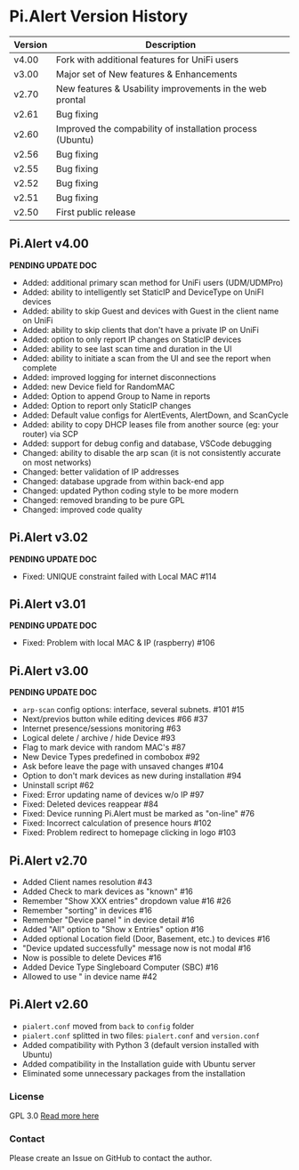 # Pi.Alert Version History
<!--- --------------------------------------------------------------------- --->

  | Version | Description                                                     |
  | ------- | --------------------------------------------------------------- |
  |  v4.00  | Fork with additional features for UniFi users                   |
  |  v3.00  | Major set of New features & Enhancements                        |
  |  v2.70  | New features & Usability improvements in the web prontal        |
  |  v2.61  | Bug fixing                                                      |
  |  v2.60  | Improved the compability of installation process (Ubuntu)       |
  |  v2.56  | Bug fixing                                                      |
  |  v2.55  | Bug fixing                                                      |
  |  v2.52  | Bug fixing                                                      |
  |  v2.51  | Bug fixing                                                      |
  |  v2.50  | First public release                                            |


## Pi.Alert v4.00
<!--- --------------------------------------------------------------------- --->
 **PENDING UPDATE DOC**
  - Added: additional primary scan method for UniFi users (UDM/UDMPro)
  - Added: ability to intelligently set StaticIP and DeviceType on UniFI devices
  - Added: ability to skip Guest and devices with Guest in the client name on UniFi
  - Added: ability to skip clients that don't have a private IP on UniFi
  - Added: option to only report IP changes on StaticIP devices
  - Added: ability to see last scan time and duration in the UI
  - Added: ability to initiate a scan from the UI and see the report when complete
  - Added: improved logging for internet disconnections
  - Added: new Device field for RandomMAC
  - Added: Option to append Group to Name in reports
  - Added: Option to report only StaticIP changes
  - Added: Default value configs for AlertEvents, AlertDown, and ScanCycle
  - Added: ability to copy DHCP leases file from another source (eg: your router) via SCP
  - Added: support for debug config and database, VSCode debugging
  - Changed: ability to disable the arp scan (it is not consistently accurate on most networks)
  - Changed: better validation of IP addresses
  - Changed: database upgrade from within back-end app
  - Changed: updated Python coding style to be more modern
  - Changed: removed branding to be pure GPL
  - Changed: improved code quality


## Pi.Alert v3.02
<!--- --------------------------------------------------------------------- --->
 **PENDING UPDATE DOC**
  - Fixed: UNIQUE constraint failed with Local MAC #114


## Pi.Alert v3.01
<!--- --------------------------------------------------------------------- --->
 **PENDING UPDATE DOC**
  - Fixed: Problem with local MAC & IP (raspberry) #106
 

## Pi.Alert v3.00
<!--- --------------------------------------------------------------------- --->
 **PENDING UPDATE DOC**
  - `arp-scan` config options: interface, several subnets. #101 #15
  - Next/previos button while editing devices #66 #37
  - Internet presence/sessions monitoring #63
  - Logical delete / archive / hide Device #93
  - Flag to mark device with random MAC's #87
  - New Device Types predefined in combobox #92
  - Ask before leave the page with unsaved changes #104
  - Option to don't mark devices as new during installation #94
  - Uninstall script #62
  - Fixed: Error updating name of devices w/o IP #97
  - Fixed: Deleted devices reappear #84
  - Fixed: Device running Pi.Alert must be marked as "on-line" #76
  - Fixed: Incorrect calculation of presence hours #102
  - Fixed: Problem redirect to homepage clicking in logo #103


## Pi.Alert v2.70
<!--- --------------------------------------------------------------------- --->
  - Added Client names resolution #43
  - Added Check to mark devices as "known" #16
  - Remember "Show XXX entries" dropdown value #16 #26
  - Remember "sorting" in devices #16
  - Remember "Device panel " in device detail #16
  - Added "All" option to "Show x Entries" option #16
  - Added optional Location field (Door, Basement, etc.) to devices #16
  - "Device updated successfully" message now is not modal #16
  - Now is possible to delete Devices #16
  - Added Device Type Singleboard Computer (SBC) #16
  - Allowed to use " in device name #42


## Pi.Alert v2.60
<!--- --------------------------------------------------------------------- --->
  - `pialert.conf` moved from `back` to `config` folder
  - `pialert.conf` splitted in two files: `pialert.conf` and `version.conf`
  - Added compatibility with Python 3 (default version installed with Ubuntu)
  - Added compatibility in the Installation guide with Ubuntu server
  - Eliminated some unnecessary packages from the installation


### License
  GPL 3.0
  [Read more here](../LICENSE.txt)

### Contact
  Please create an Issue on GitHub to contact the author.